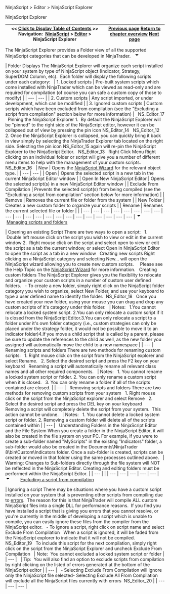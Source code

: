 ﻿
NinjaScript > Editor > NinjaScript Explorer

NinjaScript Explorer

| << [Click to Display Table of Contents](ns_explorer.md) >> **Navigation:**     [NinjaScript](ninjascript.md) > [Editor](editor.md) > NinjaScript Explorer | [Previous page](ns_editor_components.md) [Return to chapter overview](editor.md) [Next page](ns_wizard.md) |
| --- | --- |
The NinjaScript Explorer provides a Folder view of all the supported NinjaScript categories that can be developed in NinjaTrader.  
![tog_minus](tog_minus.gif)

| Folder Displays The NinjaScript Explorer will organize each script installed on your system by type of NinjaScript object (Indicator, Strategy, SuperDOM Column, etc).  Each folder will display the following scripts under each category:     | 1. Locked scripts | Pre-built system scripts which come installed with NinjaTrader which can be viewed as read-only and are required for compilation (of course you can safe a custom copy of those to modify) | | --- | --- | | 2. Custom scripts | Any script imported, or under development, which can be modified | | 3. Ignored custom scripts | Custom scripts which have been excluded from compilation (see the "Excluding a script from compilation" section below for more information) |      NS_Editor_17   Pinning the NinjaScript Explorer 1.  By default the NinjaScript Explorer will be "pinned" to the right side of the NinjaScript editor, however it can be collapsed out of view by pressing the pin icon NS_Editor_14    NS_Editor_12   2. Once the NinjaScript Explorer is collapsed, you can quickly bring it back in view simply by selecting the NinjaTrader Explorer tab located on the right side. Selecting the pin icon NS_Editor_15 again will re-pin the NinjaScript Explorer to the NinjaScript Editor.   NS_Editor_13   Right Click Menu Right clicking on an individual folder or script will give you a number of different menu items to help with the management of your custom scripts.   NS_Editor_16     | New | Opens the [NinjaScript Wizard](ns_wizard.md) for the relevant object type. | | --- | --- | | Open | Opens the selected script in a new tab in the current NinjaScript Editor window | | Open In New NinjaScript Editor | Opens the selected script(s) in a new NinjaScript Editor window | | Exclude From Compilation | Prevents the selected script(s) from being compiled (see the "Excluding a script from compilation" section below for more information) | | Remove | Removes the current file or folder from the system | | New Folder | Creates a new custom folder to organize your scripts | | Rename | Renames the current selected file or folder | |
| --- | --- | --- | --- | --- | --- | --- | --- | --- | --- | --- | --- | --- | --- | --- | --- | --- | --- | --- | --- | --- |
![tog_minus](tog_minus.gif)        [Managing scripts and folders](javascript:HMToggle('toggle','ManagingScriptsAndFolders','ManagingScriptsAndFolders_ICON'))

| Opening an existing Script There are two ways to open a script:   1.  Double left mouse click on the script you wish to view or edit in the current window 2.  Right mouse click on the script and select open to view or edit the script as a tab the current window, or select Open in NinjaScript Editor to open the script as a tab in a new window   Creating new scripts Right clicking on a NinjaScript category and selecting New... will open the NinjaScript wizard allowing you to create new custom scripts.     Please see the Help Topic on the [NinjaScript Wizard](ns_wizard.md) for more information.   Creating custom folders The NinjaScript Explorer gives you the flexibility to relocate and organize your custom scripts in a number of custom user defined folders.   - To create a new folder, simply right click on the NinjaScript folder category you wish to organize, select New Folder, and use your keyboard to type a user defined name to identify the folder.  NS_Editor_18   Once you have created your new folder, using your mouse you can drag and drop any custom scripts of it's category under this folder.     | Notes:   1.You cannot relocate a locked system script. 2.You can only relocate a custom script if it is closed from the NinjaScript Editor.3.You can only relocate a script to a folder under it's own folder category (i.e., custom strategies can only be placed under the strategy folder, it would not be possible to move it to an indicator folder)4.If you move a child script that is called by a parent, please be sure to update the references to the child as well, as the new folder you assigned will automatically move the child to a new namespace | | --- |      Renaming scripts and folders There are two methods for renaming custom scripts:   1. Right mouse click on the script from the NinjaScript explorer and select Rename.   2. Select the desired script and press the F2 key on your keyboard   Renaming a script will automatically rename all relevant class names and all other required components.     | Notes:   1. You cannot rename a locked system script or folder. 2. You can only rename a custom script when it is closed.   3. You can only rename a folder if all of the scripts contained are closed. | | --- |      Removing scripts and folders There are two methods for removing custom scripts from your system   1. Right mouse click on the script from the NinjaScript explorer and select Remove   2. Select the desired script and press the DEL key on your keyboard   Removing a script will completely delete the script from your system.  This action cannot be undone.     | Notes:   1. You cannot delete a locked system script or folder. 2. Removing a custom folder will delete all of the scripts contained within | | --- |      Understanding Folders in the NinjaScript Editor and the File System When you create a folder in the NinjaScript Editor, it will also be created in the file system on your PC. For example, if you were to create a sub-folder named "MyScripts" in the existing "Indicators" folder, a sub-folder would also be created in the Documents\\NinjaTrader 8\\bin\\Custom\\Indicators folder. Once a sub-folder is created, scripts can be created or moved in that folder using the same processes outlined above.     | Warning: Changes to Sub-folders directly through the file system will NOT be reflected in the NinjaScript Editor. Creating and editing folders must be performed within the NinjaScript Editor. | | --- | |
| --- | --- | --- | --- | --- |
![tog_minus](tog_minus.gif)        [Excluding a script from compilation](javascript:HMToggle('toggle','ExcludingAScriptFromCompilation','ExcludingAScriptFromCompilation_ICON'))

| Ignoring a script There may be situations where you have a custom script installed on your system that is preventing other scripts from compiling due to [errors](compile_errors.md).  The reason for this is that NinjaTrader will compile ALL custom NinjaScript files into a single DLL for performance reasons.  If you find you have installed a script that is giving you errors that you cannot resolve, or you're currently in the middle of developing a script which is unable to compile, you can easily ignore these files from the compiler from the NinjaScript editor.   - To ignore a script, right click on script name and select Exclude From Compilation   When a script is ignored, it will be faded from the NinjaScript explorer to indicate that it will not be compiled.   NS_Editor_19   To include this script for the next compilation, simply right click on the script from the NinjaScript Explorer and uncheck Exclude From Compilation      | Note:  You cannot excluded a locked system script or folder | | --- |        | Tip:  You will also find an option to exclude scripts from compilation by right clicking on the listed of errors generated at the bottom of the NinjaScript editor | | --- |      - Selecting Exclude From Compilation will ignore only the NinjaScript file selected- Selecting Exclude All From Compilation will exclude all the NinjaScript files currently with errors  NS_Editor_20 |
| --- | --- | --- |

